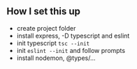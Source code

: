 ## How I set this up

- create project folder
- install express, -D typescript and eslint
- init typescript `tsc --init`
- init `eslint --init` and follow prompts
- install nodemon, @types/...